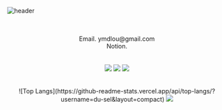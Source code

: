 ![header](https://capsule-render.vercel.app/api?type=waving&color=b2bfc2&height=240&section=header&text=SEOUL&fontSize=60&animation=fadeIn&fontColor=b2bfc2&fontAlign=84&fontAlignY=40)

<div align="center">
<br />
<br />
Email. ymdlou@gmail.com   <br />
Notion.   <br />
<br />
<br />
<img src="https://img.shields.io/badge/Java-007396.svg?style=for-the-badge&logo=Java&logoColor=white"> 
<img src="https://img.shields.io/badge/Spring-6DB33F.svg?style=for-the-badge&logo=spring&logoColor=white"> 
<img src="MySQL-4479A1?style=for-the-badge&logo=MySQL&logoColor=white">
<br />
<br />
<br />
![Top Langs](https://github-readme-stats.vercel.app/api/top-langs/?username=du-sel&layout=compact)
<img src="https://github-readme-stats.vercel.app/api/top-langs/?username=du-sel&layout=compact">
<br />
<br />

</div>
